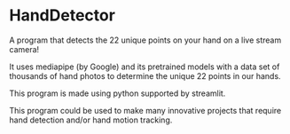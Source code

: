 # HandDetector
A program that detects the 22 unique points on your hand on a live stream camera!

It uses mediapipe (by Google) and its pretrained models with a data set of thousands of hand photos to determine the unique 22 points in our hands.

This program is made using python supported by streamlit.

This program could be used to make many innovative projects that require hand detection and/or hand motion tracking.
